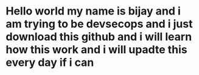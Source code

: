 # Hello world  my name is bijay and i am trying to be devsecops and i just download this github and i will learn how this work and i will upadte this every day if i can 
